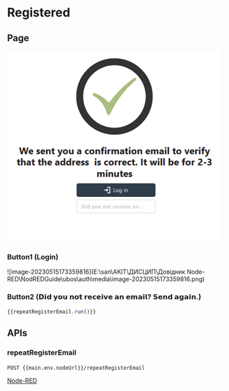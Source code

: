 # Registered

## Page

![image-20230515173122736](media/image-20230515173122736.png)

### Button1 (Login)

![image-20230515173359816](E:\san\AKIT\ДИСЦИП\Довідник Node-RED\NodREDGuide\ubos\auth\media\image-20230515173359816.png)

### Button2 (𝗗𝗶𝗱 𝘆𝗼𝘂 𝗻𝗼𝘁 𝗿𝗲𝗰𝗲𝗶𝘃𝗲 𝗮𝗻 𝗲𝗺𝗮𝗶𝗹? 𝗦𝗲𝗻𝗱 𝗮𝗴𝗮𝗶𝗻.)

```js
{{repeatRegisterEmail.run()}}
```



## APIs

### repeatRegisterEmail

```
POST {{main.env.nodeUrl}}/repeatRegisterEmail
```

[Node-RED](node_repeatRegisterEmail.md)

